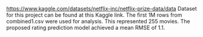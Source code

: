 https://www.kaggle.com/datasets/netflix-inc/netflix-prize-data/data
Dataset for this project can be found at this Kaggle link. The first 1M rows from combined1.csv were used for analysis. This represented 255 movies. 
The proposed rating prediction model achieved a mean RMSE of 1.1. 
